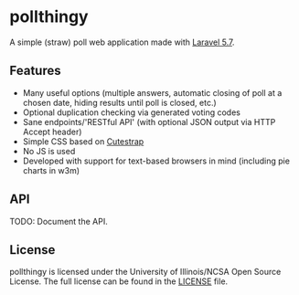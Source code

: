 # pollthingy
A simple (straw) poll web application made with [Laravel 5.7](https://laravel.com).

## Features
  * Many useful options (multiple answers, automatic closing of poll at a chosen date, hiding results until poll is closed, etc.)
  * Optional duplication checking via generated voting codes
  * Sane endpoints/'RESTful API' (with optional JSON output via HTTP Accept header)
  * Simple CSS based on [Cutestrap](https://cutestrap.com)
  * No JS is used
  * Developed with support for text-based browsers in mind (including pie charts in w3m)

## API
TODO: Document the API.

## License
pollthingy is licensed under the University of Illinois/NCSA Open Source License.
The full license can be found in the [LICENSE](LICENSE) file.
